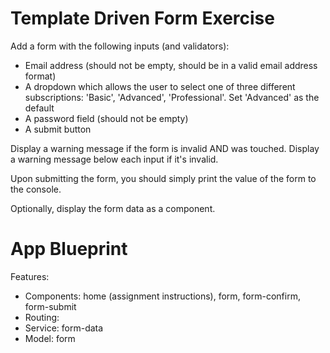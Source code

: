 # Template Driven Form Exercise

Add a form with the following inputs (and validators):

 - Email address (should not be empty, should be in a valid email address format)
 - A dropdown which allows the user to select one of three different subscriptions: 'Basic', 'Advanced', 'Professional'. Set 'Advanced' as the default
 - A password field (should not be empty)
 - A submit button

Display a warning message if the form is invalid AND was touched. Display a warning message below each input if it's invalid.

Upon submitting the form, you should simply print the value of the form to the console.

Optionally, display the form data as a component.

# App Blueprint

Features:

 - Components: home (assignment instructions), form, form-confirm, form-submit
 - Routing:
 - Service: form-data
 - Model: form

